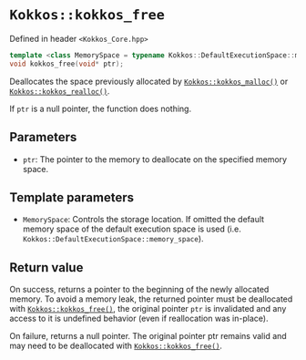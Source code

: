 # `Kokkos::kokkos_free`

Defined in header `<Kokkos_Core.hpp>`

```c++
template <class MemorySpace = typename Kokkos::DefaultExecutionSpace::memory_space>
void kokkos_free(void* ptr);
```

Deallocates the space previously allocated by [`Kokkos::kokkos_malloc()`](Kokkos%3A%3Akokkos_malloc) or [`Kokkos::kokkos_realloc()`](Kokkos%3A%3Akokkos_realloc).

If `ptr` is a null pointer, the function does nothing.

## Parameters

* `ptr`: The pointer to the memory to deallocate on the specified memory space.

## Template parameters

* `MemorySpace`:  Controls the storage location. If omitted the default memory space of the default execution space is used (i.e. `Kokkos::DefaultExecutionSpace::memory_space`).

## Return value

On success, returns a pointer to the beginning of the newly allocated memory. To avoid a memory leak, the returned pointer must be deallocated with [`Kokkos::kokkos_free()`](Kokkos%3A%3Akokkos_free), the original pointer `ptr` is invalidated and any access to it is undefined behavior (even if reallocation was in-place).

On failure, returns a null pointer. The original pointer ptr remains valid and may need to be deallocated with [`Kokkos::kokkos_free()`](Kokkos%3A%3Akokkos_free).
